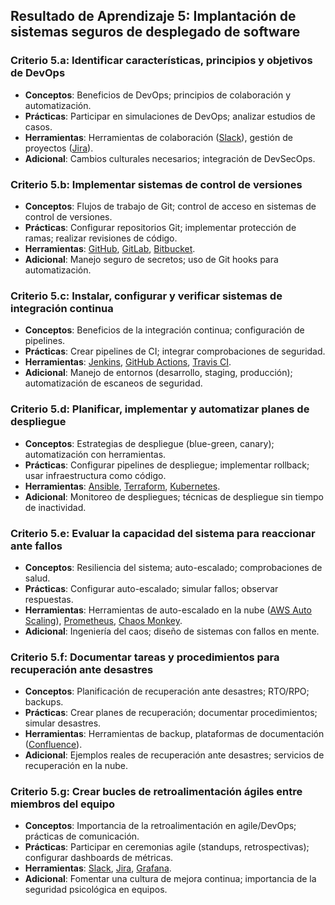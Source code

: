 
## Resultado de Aprendizaje 5: Implantación de sistemas seguros de desplegado de software

### Criterio 5.a: Identificar características, principios y objetivos de DevOps
- **Conceptos**: Beneficios de DevOps; principios de colaboración y automatización.
- **Prácticas**: Participar en simulaciones de DevOps; analizar estudios de casos.
- **Herramientas**: Herramientas de colaboración ([Slack](https://slack.com/)), gestión de proyectos ([Jira](https://www.atlassian.com/software/jira)).
- **Adicional**: Cambios culturales necesarios; integración de DevSecOps.

### Criterio 5.b: Implementar sistemas de control de versiones
- **Conceptos**: Flujos de trabajo de Git; control de acceso en sistemas de control de versiones.
- **Prácticas**: Configurar repositorios Git; implementar protección de ramas; realizar revisiones de código.
- **Herramientas**: [GitHub](https://github.com/), [GitLab](https://about.gitlab.com/), [Bitbucket](https://bitbucket.org/).
- **Adicional**: Manejo seguro de secretos; uso de Git hooks para automatización.

### Criterio 5.c: Instalar, configurar y verificar sistemas de integración continua
- **Conceptos**: Beneficios de la integración continua; configuración de pipelines.
- **Prácticas**: Crear pipelines de CI; integrar comprobaciones de seguridad.
- **Herramientas**: [Jenkins](https://www.jenkins.io/), [GitHub Actions](https://github.com/features/actions), [Travis CI](https://travis-ci.org/).
- **Adicional**: Manejo de entornos (desarrollo, staging, producción); automatización de escaneos de seguridad.

### Criterio 5.d: Planificar, implementar y automatizar planes de despliegue
- **Conceptos**: Estrategias de despliegue (blue-green, canary); automatización con herramientas.
- **Prácticas**: Configurar pipelines de despliegue; implementar rollback; usar infraestructura como código.
- **Herramientas**: [Ansible](https://www.ansible.com/), [Terraform](https://www.terraform.io/), [Kubernetes](https://kubernetes.io/).
- **Adicional**: Monitoreo de despliegues; técnicas de despliegue sin tiempo de inactividad.

### Criterio 5.e: Evaluar la capacidad del sistema para reaccionar ante fallos
- **Conceptos**: Resiliencia del sistema; auto-escalado; comprobaciones de salud.
- **Prácticas**: Configurar auto-escalado; simular fallos; observar respuestas.
- **Herramientas**: Herramientas de auto-escalado en la nube ([AWS Auto Scaling](https://aws.amazon.com/autoscaling/)), [Prometheus](https://prometheus.io/), [Chaos Monkey](https://github.com/Netflix/chaosmonkey).
- **Adicional**: Ingeniería del caos; diseño de sistemas con fallos en mente.

### Criterio 5.f: Documentar tareas y procedimientos para recuperación ante desastres
- **Conceptos**: Planificación de recuperación ante desastres; RTO/RPO; backups.
- **Prácticas**: Crear planes de recuperación; documentar procedimientos; simular desastres.
- **Herramientas**: Herramientas de backup, plataformas de documentación ([Confluence](https://www.atlassian.com/software/confluence)).
- **Adicional**: Ejemplos reales de recuperación ante desastres; servicios de recuperación en la nube.

### Criterio 5.g: Crear bucles de retroalimentación ágiles entre miembros del equipo
- **Conceptos**: Importancia de la retroalimentación en agile/DevOps; prácticas de comunicación.
- **Prácticas**: Participar en ceremonias agile (standups, retrospectivas); configurar dashboards de métricas.
- **Herramientas**: [Slack](https://slack.com/), [Jira](https://www.atlassian.com/software/jira), [Grafana](https://grafana.com/).
- **Adicional**: Fomentar una cultura de mejora continua; importancia de la seguridad psicológica en equipos.